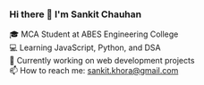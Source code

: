 

<!--
**Shankychauhan1902/Shankychauhan1902** is a ✨ _special_ ✨ repository because its `README.md` (this file) appears on your GitHub profile.

Here are some ideas to get you started:

- 🔭 I’m currently working on ...
- 🌱 I’m currently learning ...
- 👯 I’m looking to collaborate on ...
- 🤔 I’m looking for help with ...
- 💬 Ask me about ...
- 📫 How to reach me: ...
- 😄 Pronouns: ...
- ⚡ Fun fact: ...
-->
### Hi there 👋 I'm Sankit Chauhan

🎓 MCA Student at ABES Engineering College  
💻 Learning JavaScript, Python, and DSA  
🌱 Currently working on web development projects  
📫 How to reach me: sankit.khora@gmail.com
